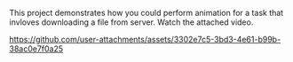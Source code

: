 This project demonstrates how you could perform animation for a task that invloves downloading a file from server.
Watch the attached video.




https://github.com/user-attachments/assets/3302e7c5-3bd3-4e61-b99b-38ac0e7f0a25

